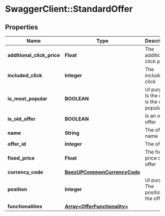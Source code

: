 # SwaggerClient::StandardOffer

## Properties
Name | Type | Description | Notes
------------ | ------------- | ------------- | -------------
**additional_click_price** | **Float** | The additional click price | [optional] 
**included_click** | **Integer** | The included click | [optional] 
**is_most_popular** | **BOOLEAN** | UI purpose. Is the offer is the most popular | [optional] 
**is_old_offer** | **BOOLEAN** | Is an old offer | [optional] 
**name** | **String** | The offer name | [optional] 
**offer_id** | **Integer** | The offer Id | [optional] 
**fixed_price** | **Float** | The fixed price of the offer | [optional] 
**currency_code** | [**BeezUPCommonCurrencyCode**](BeezUPCommonCurrencyCode.md) |  | [optional] 
**position** | **Integer** | UI purpose. The position of the offer | [optional] 
**functionalities** | [**Array&lt;OfferFunctionality&gt;**](OfferFunctionality.md) |  | [optional] 


